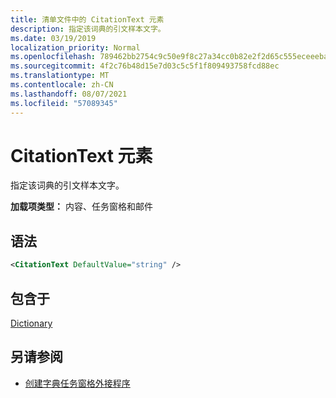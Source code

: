 ```yaml
---
title: 清单文件中的 CitationText 元素
description: 指定该词典的引文样本文字。
ms.date: 03/19/2019
localization_priority: Normal
ms.openlocfilehash: 789462bb2754c9c50e9f8c27a34cc0b82e2f2d65c555eceeeba9243142d2a2dd
ms.sourcegitcommit: 4f2c76b48d15e7d03c5c5f1f809493758fcd88ec
ms.translationtype: MT
ms.contentlocale: zh-CN
ms.lasthandoff: 08/07/2021
ms.locfileid: "57089345"
---
```

# <a name="citationtext-element"></a>CitationText 元素

指定该词典的引文样本文字。

**加载项类型：** 内容、任务窗格和邮件

## <a name="syntax"></a>语法

```XML
<CitationText DefaultValue="string" />
```

## <a name="contained-in"></a>包含于

[Dictionary](dictionary.md)

## <a name="see-also"></a>另请参阅

- [创建字典任务窗格外接程序](../../word/dictionary-task-pane-add-ins.md)
